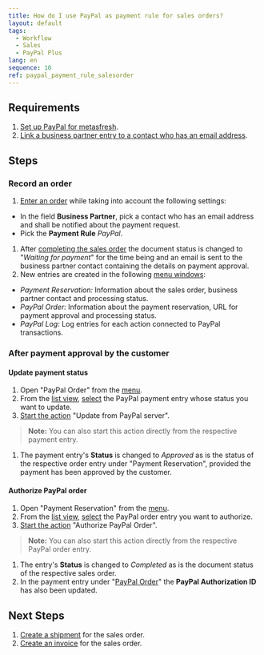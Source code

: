 ```yaml
---
title: How do I use PayPal as payment rule for sales orders?
layout: default
tags:
  - Workflow
  - Sales
  - PayPal Plus
lang: en
sequence: 10
ref: paypal_payment_rule_salesorder
---
```


## Requirements
1. [Set up PayPal for metasfresh](PayPal_Plus_setup).
1. [Link a business partner entry to a contact who has an email address](Add_user_to_BPartner).

## Steps

### Record an order
1. [Enter an order](SalesOrder_recording) while taking into account the following settings:
  - In the field **Business Partner**, pick a contact who has an email address and shall be notified about the payment request.
  - Pick the **Payment Rule** *PayPal*.
1. After [completing the sales order](DocumentProcessingComplete) the document status is changed to "*Waiting for payment*" for the time being and an email is sent to the business partner contact containing the details on payment approval.
1. New entries are created in the following [menu windows](Menu):
  - *Payment Reservation:* Information about the sales order, business partner contact and processing status.
  - *PayPal Order:* Information about the payment reservation, URL for payment approval and processing status.
  - *PayPal Log:* Log entries for each action connected to PayPal transactions.

### After payment approval by the customer

#### Update payment status
1. Open "PayPal Order" from the [menu](Menu).
1. From the [list view](ViewModes), [select](RecordSelection) the PayPal payment entry whose status you want to update.
1. [Start the action](StartAction) "Update from PayPal server".
 >**Note:** You can also start this action directly from the respective payment entry.

1. The payment entry's **Status** is changed to *Approved* as is the status of the respective order entry under "Payment Reservation", provided the payment has been approved by the customer.

#### Authorize PayPal order
1. Open "Payment Reservation" from the [menu](Menu).
1. From the [list view](ViewModes), [select](RecordSelection) the PayPal order entry you want to authorize.
1. [Start the action](StartAction) "Authorize PayPal Order".
 >**Note:** You can also start this action directly from the respective PayPal order entry.

1. The entry's **Status** is changed to *Completed* as is the document status of the respective sales order.
1. In the payment entry under "[PayPal Order](Menu)" the **PayPal Authorization ID** has also been updated.

## Next Steps
1. [Create a shipment](Ship_SalesOrder) for the sales order.
2. [Create an invoice](Invoice_SalesOrder) for the sales order.
